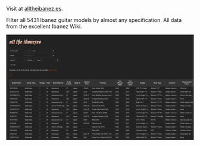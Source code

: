 Visit at [alltheibanez.es](https://alltheibanez.es).

Filter all 5431 Ibanez guitar models by almost any specification. All data from
the excellent Ibanez Wiki.

![screenshot](https://raw.githubusercontent.com/cynic64/cynic64.github.io/refs/heads/main/screenshot.png)
